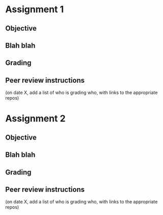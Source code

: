 # Assignment 1

## Objective 

## Blah blah

## Grading

## Peer review instructions

(on date X, add a list of who is grading who, with links to the appropriate repos) 

# Assignment 2

## Objective

## Blah blah

## Grading

## Peer review instructions

(on date X, add a list of who is grading who, with links to the appropriate repos) 
